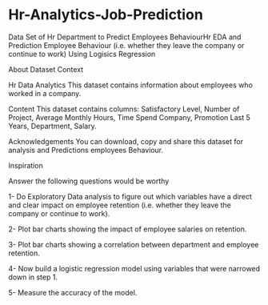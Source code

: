 # Hr-Analytics-Job-Prediction
Data Set of Hr Department to Predict Employees BehaviourHr EDA and Prediction Employee Behaviour 
(i.e. whether they leave the company or continue to work) Using Logisics Regression

About Dataset
Context

Hr Data Analytics This dataset contains information about employees who worked in a company.

Content This dataset contains columns: Satisfactory Level, Number of Project, Average Monthly Hours, Time Spend Company, Promotion Last 5 Years, Department, Salary.

Acknowledgements You can download, copy and share this dataset for analysis and Predictions employees Behaviour.

Inspiration

Answer the following questions would be worthy

1- Do Exploratory Data analysis to figure out which variables have a direct and clear impact on employee retention (i.e. whether they leave the company or continue to work).

2- Plot bar charts showing the impact of employee salaries on retention.

3- Plot bar charts showing a correlation between department and employee retention.

4- Now build a logistic regression model using variables that were narrowed down in step 1.

5- Measure the accuracy of the model.
